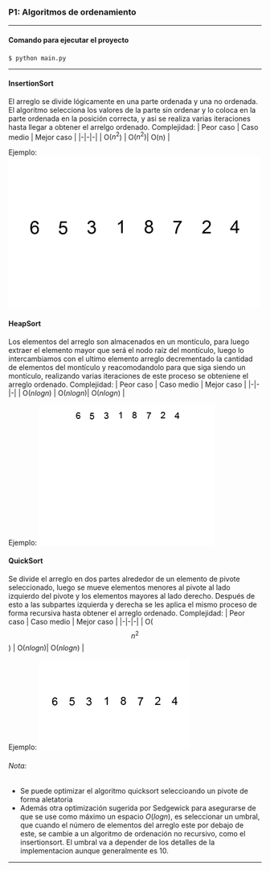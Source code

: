 ### P1: Algoritmos de ordenamiento
---
#### Comando para ejecutar el proyecto
~~~
$ python main.py
~~~
---
#### InsertionSort
El arreglo se divide lógicamente en una parte ordenada y una no ordenada. El algoritmo selecciona los valores de la parte sin ordenar y lo coloca en la parte ordenada en la posición correcta, y asi se realiza varias iteraciones hasta llegar a obtener el arrelgo ordenado.
Complejidad:
| Peor caso | Caso medio | Mejor caso |
|-|-|-|
| O($n^2$) | O($n^2$)| O(n) |

Ejemplo:
![insertionsort-example](gif/insertionsort-example.gif)
#### HeapSort
Los elementos del arreglo son almacenados en un montículo, para luego extraer el elemento mayor que será el nodo raíz del montículo, luego lo intercambiamos con el ultimo elemento arreglo decrementado la cantidad de elementos del montículo y reacomodandolo para que siga siendo un montículo, realizando varias iteraciones de este proceso se obteniene el arreglo ordenado.
Complejidad:
| Peor caso | Caso medio | Mejor caso |
|-|-|-|
| O($nlogn$) | O($nlogn$)| O($nlogn$) |

Ejemplo:
![heapsort-example](gif/heapsort-example.gif)
#### QuickSort
Se divide el arreglo en dos partes alrededor de un elemento de pivote seleccionado, luego se mueve elementos menores al pivote al lado izquierdo del pivote y los elementos mayores al lado derecho. Después de esto a las subpartes izquierda y derecha se les aplica el mismo proceso de forma recursiva hasta obtener el arreglo ordenado. 
Complejidad:
| Peor caso | Caso medio | Mejor caso |
|-|-|-|
| O($$n^2$$) | O($nlogn$)| O($nlogn$) |

Ejemplo:
![quicksort-example](gif/Quicksort-example.gif)
###### Nota: 
* Se puede optimizar el algoritmo quicksort seleccioando un pivote de forma aletatoria 
* Además otra optimización sugerida por Sedgewick para asegurarse de que se use como máximo un espacio $O(log n)$, es seleccionar un umbral, que cuando el número de elementos del arreglo este por debajo de este, se cambie a un algoritmo de ordenación no recursivo, como el insertionsort. El umbral va a depender de los detalles de la implementacion aunque generalmente es 10.
---
